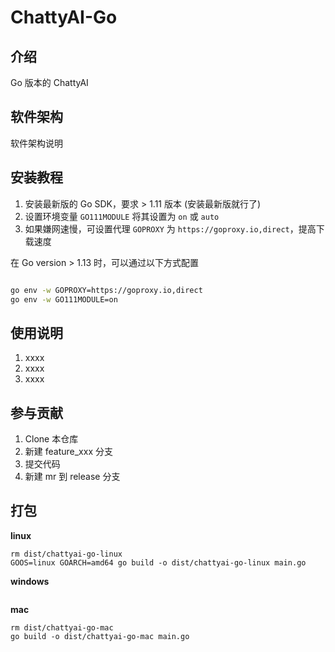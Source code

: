 # ChattyAI-Go

## 介绍

Go 版本的 ChattyAI

## 软件架构
软件架构说明


## 安装教程

1. 安装最新版的 Go SDK，要求 > 1.11 版本 (安装最新版就行了)
1. 设置环境变量 `GO111MODULE` 将其设置为 `on` 或 `auto`
1. 如果嫌网速慢，可设置代理 `GOPROXY` 为 `https://goproxy.io,direct`，提高下载速度

在 Go version > 1.13 时，可以通过以下方式配置

```sh

go env -w GOPROXY=https://goproxy.io,direct
go env -w GO111MODULE=on

```


## 使用说明

1.  xxxx
2.  xxxx
3.  xxxx

## 参与贡献

1.  Clone 本仓库
2.  新建 feature_xxx 分支
3.  提交代码
4.  新建 mr 到 release 分支

## 打包

**linux**

```shell
rm dist/chattyai-go-linux
GOOS=linux GOARCH=amd64 go build -o dist/chattyai-go-linux main.go
```

**windows**
```shell

```

**mac**
```shell
rm dist/chattyai-go-mac
go build -o dist/chattyai-go-mac main.go
```